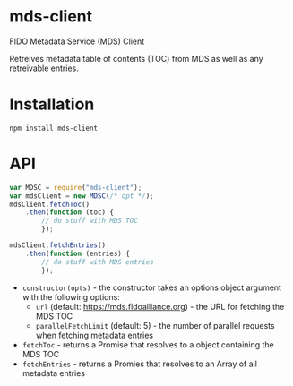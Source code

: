 # mds-client
FIDO Metadata Service (MDS) Client

Retreives metadata table of contents (TOC) from MDS as well as any retreivable entries.

# Installation

`npm install mds-client`

# API
``` js
var MDSC = require("mds-client");
var mdsClient = new MDSC(/* opt */);
mdsClient.fetchToc()
    .then(function (toc) {
        // do stuff with MDS TOC
        });

mdsClient.fetchEntries()
    .then(function (entries) {
        // do stuff with MDS entries
        });
```

* `constructor(opts)` - the constructor takes an options object argument with the following options:
    - `url` (default: https://mds.fidoalliance.org) - the URL for fetching the MDS TOC
    - `parallelFetchLimit` (default: 5) - the number of parallel requests when fetching metadata entries
* `fetchToc` - returns a Promise that resolves to a object containing the MDS TOC
* `fetchEntries` - returns a Promies that resolves to an Array of all metadata entries